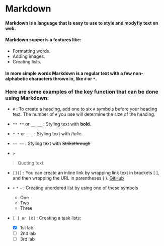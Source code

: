 # Markdown
#### Markdown is a language that is easy to use to style and modyfiy text on web. 

#### Markdown supports a features like:

+ Formatting words.
+ Adding images.
+ Creating lists.

#### In more simple words Markdown is a regular text with a few non-alphabetic characters thrown in, like `#` or `*`.

### Here are some examples of the key function that can be done using Markdown:

+ `#` : To create a heading, add one to six `#` symbols before your heading text. The number of `#` you use will determine the size of the heading.

+ `** **` or `__ __` : Styling text with **bold**.

+ `* *` or `_ _` : Styling text with _Italic_.

+ `~~ ~~` : Styling text with ~~Strikethrough~~

+ `>`  
> Quoting text

+ `[]()` : You can create an inline link by wrapping link text in brackets [ ], and then wrapping the URL in parentheses ( ).
[GitHub](www.github.com)

+ `+` `*` `-` : Creating unordered list by using one of these symbols 
    + One
    * Two
    - Three

+ `[ ] or [x]` :  Creating a task lists:
  - [x] 1st lab
  - [ ] 2nd lab
  - [ ] 3rd lab 
